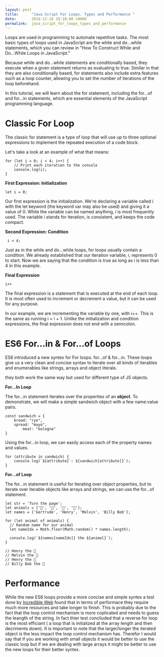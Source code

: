 ```yaml
---
layout: post
title:      "Java Script For Loops. Types and Performance "
date:       2018-12-16 19:10:08 +0000
permalink:  java_script_for_loops_types_and_performance
---
```



Loops are used in programming to automate repetitive tasks. The most basic types of loops used in JavaScript are the while and do...while statements, which you can review in "How To Construct While and Do...While Loops in JavaScript."

Because while and do...while statements are conditionally based, they execute when a given statement returns as evaluating to true. Similar in that they are also conditionally based, for statements also include extra features such as a loop counter, allowing you to set the number of iterations of the loop beforehand.

In this tutorial, we will learn about the for statement, including the for...of and for...in statements, which are essential elements of the JavaScript programming language.

# Classic For Loop

The classic for statement is a type of loop that will use up to three optional expressions to implement the repeated execution of a code block.

Let's take a look at an example of what that means:

```
for (let i = 0; i < 4; i++) {
    // Print each iteration to the console
    console.log(i);
}
```

**First Expression: Initialization**

```
let i = 0;
```

Our first expression is the initialization. We're declaring a variable called i with the let keyword (the keyword var may also be used) and giving it a value of 0. While the variable can be named anything, i is most frequently used. The variable i stands for iteration, is consistent, and keeps the code compact.

**Second Expression: Condition** 

```
 i < 4;
```

Just as in the while and do...while loops, for loops usually contain a condition.  We already established that our iteration variable, i, represents 0 to start. Now we are saying that the condition is true as long as i is less than 4 in this example.

**Final Expression**

```
i++
```

The final expression is a statement that is executed at the end of each loop. It is most often used to increment or decrement a value, but it can be used for any purpose.

In our example, we are incrementing the variable by one, with i++. This is the same as running i = i + 1.
Unlike the initialization and condition expressions, the final expression does not end with a semicolon.

# ES6 For...in & For...of Loops
ES6 introduced a new syntex for For loops. for...of & for...in. These loops give us a very clean and concise syntax to iterate over all kinds of iterables and enumerables like strings, arrays and object literals.

they both work the same way but used for different type of JS objects.

**For...In Loop**

The for...in statement iterates over the properties of an **object**. To demonstrate, we will make a simple sandwich object with a few name:value pairs.

```
const sandwich = {
    bread: "rye",
    spread: "mayo",
		meat: "balogna"
}
```

Using the for...in loop, we can easily access each of the property names and values.

```
for (attribute in sandwich) {
    console.log(`${attribute}`: ${sandwich[attribute]}`);
}
```

**For...of Loop**

The for...in statement is useful for iterating over object properties, but to iterate over iterable objects like arrays and strings, we can use the for...of statement.

```
let str = 'Turn the page';
let animals = ['🐔', '🐷', '🐑', '🐇'];
let names = ['Gertrude', 'Henry', 'Melvin', 'Billy Bob'];

for (let animal of animals) {
  // Random name for our animal
  let nameIdx = Math.floor(Math.random() * names.length);

  console.log(`${names[nameIdx]} the ${animal}`);
}

// Henry the 🐔
// Melvin the 🐷
// Henry the 🐑
// Billy Bob the 🐇
```

# Performance 
While the new ES6 loops provide a more concise and simple syntex a test done by [Incredible Web](https://www.incredible-web.com/blog/performance-of-for-loops-with-javascript/) found that in terms of performace they require much more resources and take longer to finish. This is probably due to the fact that the loop control mechanism is more coplicated and needs to guess the leangth of the string. In fact thier test concliuded that a reverse for loop is the most efficiant ( a loop that is initialized at the array length and then decriments down). It is important to note that the larger/longer the iterated object is the less impact the loop control mechanism has. Therefor I would say that if you are working with small objects it would be better to use the classic loop but if we are dealing with large arrays it might be better to use the new loops for their better syntex. 





